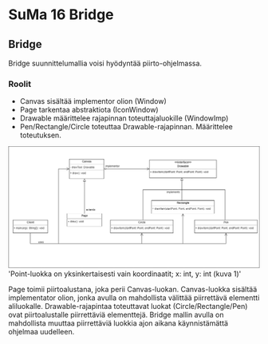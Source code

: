 # SuMa 16 Bridge

## Bridge

Bridge suunnittelumallia voisi hyödyntää piirto-ohjelmassa.

### Roolit
- Canvas sisältää implementor olion (Window)
- Page tarkentaa abstraktiota (IconWindow)
- Drawable määrittelee rajapinnan toteuttajaluokille (WindowImp)
- Pen/Rectangle/Circle toteuttaa Drawable-rajapinnan. Määrittelee toteutuksen.

![kuva1](https://raw.githubusercontent.com/wesenbergg/SuMa-k2020/master/SuMa16-Bridge/Bridge.png)
'Point-luokka on yksinkertaisesti vain koordinaatit; x: int, y: int (kuva 1)'

Page toimii piirtoalustana, joka perii Canvas-luokan. Canvas-luokka sisältää implementator olion, jonka avulla on mahdollista välittää piirrettävä elementti aliluokalle. Drawable-rajapintaa toteuttavat luokat (Circle/Rectangle/Pen) ovat piirtoalustalle piirrettäviä elementtejä. Bridge mallin avulla on mahdollista muuttaa piirrettäviä luokkia ajon aikana käynnistämättä ohjelmaa uudelleen.